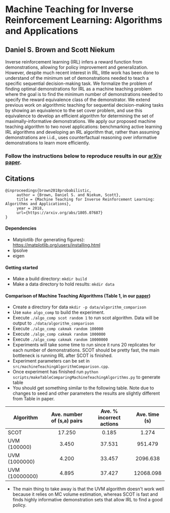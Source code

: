 # Machine Teaching for Inverse Reinforcement Learning: Algorithms and Applications
## Daniel S. Brown and Scott Niekum

Inverse reinforcement learning (IRL) infers a reward function from demonstrations, allowing for policy improvement and generalization. 
However, despite much recent interest in IRL, little work has been done to understand of the minimum set of demonstrations needed to teach a specific sequential decision-making task. We formalize the problem of finding optimal demonstrations for IRL as a machine teaching problem where the goal is to find the minimum number of demonstrations needed to specify the reward equivalence class of the demonstrator. We extend previous work on algorithmic teaching for sequential decision-making tasks by showing an equivalence to the set cover problem, and use this equivalence to develop an efficient algorithm for determining the set of maximally-informative demonstrations. We apply our proposed machine teaching algorithm to two novel applications: benchmarking active learning IRL algorithms and developing an IRL algorithm that, rather than assuming demonstrations are i.i.d., uses counterfactual reasoning over informative demonstrations to learn more efficiently.

### Follow the instructions below to reproduce results in our [arXiv paper](https://arxiv.org/abs/1805.07687).



## Citations

```
@inproceedings{brown2018probabilistic,
     author = {Brown, Daniel S. and Niekum, Scott},
     title = {Machine Teaching for Inverse Reinforcement Learning: Algorithms and Applications},
     year = 2018,
     url={https://arxiv.org/abs/1805.07687}
}
```

  #### Dependencies
  - Matplotlib (for generating figures): https://matplotlib.org/users/installing.html
  - lpsolve 
  - eigen
  
  #### Getting started
  - Make a build directory: `mkdir build`
  - Make a data directory to hold results: `mkdir data`
  
  #### Comparison of Machine Teaching Algorithms (Table 1, in our [paper](https://arxiv.org/abs/1805.07687))
  - Create a directory for data `mkdir -p data/algorithm_comparison`
  - Use `make algo_comp` to build the experiment.
  - Execute `./algo_comp scot random 1` to run scot algorithm. Data will be output to `./data/algorithm_comparison`
  - Execute `./algo_comp cakmak random 100000`
  - Execute `./algo_comp cakmak random 1000000`
  - Execute `./algo_comp cakmak random 10000000`
  - Experiments will take some time to run since it runs 20 replicates for each number of demonstrations. SCOT should be pretty fast, the main bottleneck is running IRL after SCOT is finished. 
  - Experiment parameters can be set in `src/machineTeachingAlgorithmComparison.cpp`. 
  - Once experiment has finished run `python scripts/makeTableComparingMachineTeachingAlgorithms.py` to generate table
  - You should get something similar to the following table. Note due to changes to seed and other parameters the results are slightly different from Table in paper.
  
   | Algorithm            | Ave. number of (s,a) pairs  | Ave. \% incorrect actions | Ave. time (s)|
| ------------------- |:-----:   | :----:   | :----:    | 
|SCOT | 17.250 | 0.185 | 1.274 |
| UVM (100000) | 3.450 | 37.531 | 951.479 |
| UVM (1000000) | 4.200 | 33.457 | 2096.638 |
| UVM (10000000) | 4.895 | 37.427 | 12068.098 |


  
  - The main thing to take away is that the UVM algorithm doesn't work well because it relies on MC volume estimation, whereas SCOT is fast and finds highly informative demonstration sets that allow IRL to find a good policy.
  
  
